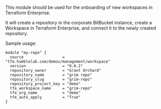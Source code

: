 This module should be used for the onboarding of new workspaces in Terraform Enterprise.

It will create a repository in the corporate BitBucket instance, create a Workspace in Terraform Enterprise, and connect it to the newly created repository.

Sample usage:

```
module "my-repo" {
  source                 = "tfe.humblelab.com/demos/management/workspace"
  version                = "0.0.2"
  repository_owner       = "Grant Orchard"
  repository_name        = "grim repo"
  repository_slug        = "grim-repo"
  repository_project_key = "demo"
  tfe_workspace_name     = "grim-repo"
  tfe_org_name           = "demo"
  tfe_auto_apply         = "True"
}
```


